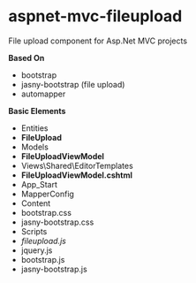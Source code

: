 # aspnet-mvc-fileupload

File upload component for Asp.Net MVC projects

**Based On**

* bootstrap
* jasny-bootstrap (file upload)
* automapper

**Basic Elements**

* Entities
 * **FileUpload**
* Models
 * **FileUploadViewModel**
* Views\Shared\EditorTemplates
 * **FileUploadViewModel.cshtml**
* App_Start
 * MapperConfig 
* Content
 * bootstrap.css
 * jasny-bootstrap.css
* Scripts
 * *fileupload.js*
 * jquery.js
 * bootstrap.js
 * jasny-bootstrap.js
